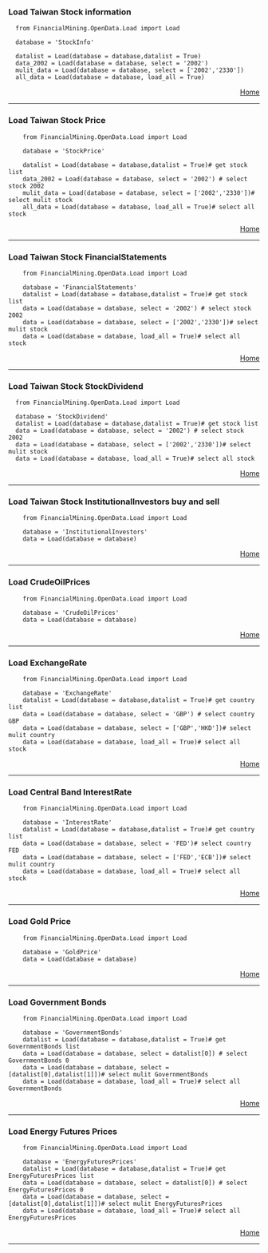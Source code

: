 
### Load Taiwan Stock information
      from FinancialMining.OpenData.Load import Load

      database = 'StockInfo'

      datalist = Load(database = database,datalist = True)
      data_2002 = Load(database = database, select = '2002')
      mulit_data = Load(database = database, select = ['2002','2330'])
      all_data = Load(database = database, load_all = True)
        
<html>
<p align="right">
  <a href = 'https://github.com/f496328mm/FinancialMining/tree/master/OpenData#load-example'> Home </a></p>
</html>   
      
-----------------------------------------------------------------
### Load Taiwan Stock Price
        from FinancialMining.OpenData.Load import Load

        database = 'StockPrice'

        datalist = Load(database = database,datalist = True)# get stock list
        data_2002 = Load(database = database, select = '2002') # select stock 2002
        mulit_data = Load(database = database, select = ['2002','2330'])# select mulit stock
        all_data = Load(database = database, load_all = True)# select all stock
        
<html>
<p align="right">
  <a href = 'https://github.com/f496328mm/FinancialMining/tree/master/OpenData#load-example'> Home </a></p>
</html>   

-----------------------------------------------------------------
### Load Taiwan Stock FinancialStatements
        from FinancialMining.OpenData.Load import Load

        database = 'FinancialStatements'
        datalist = Load(database = database,datalist = True)# get stock list
        data = Load(database = database, select = '2002') # select stock 2002
        data = Load(database = database, select = ['2002','2330'])# select mulit stock
        data = Load(database = database, load_all = True)# select all stock
        
<html>
<p align="right">
  <a href = 'https://github.com/f496328mm/FinancialMining/tree/master/OpenData#load-example'> Home </a></p>
</html>   
      
-----------------------------------------------------------------
### Load Taiwan Stock StockDividend

      from FinancialMining.OpenData.Load import Load

      database = 'StockDividend'
      datalist = Load(database = database,datalist = True)# get stock list
      data = Load(database = database, select = '2002') # select stock 2002
      data = Load(database = database, select = ['2002','2330'])# select mulit stock
      data = Load(database = database, load_all = True)# select all stock
        
<html>
<p align="right">
  <a href = 'https://github.com/f496328mm/FinancialMining/tree/master/OpenData#load-example'> Home </a></p>
</html>   
      
-----------------------------------------------------------------
### Load Taiwan Stock InstitutionalInvestors buy and sell
        from FinancialMining.OpenData.Load import Load

        database = 'InstitutionalInvestors'
        data = Load(database = database) 
        
<html>
<p align="right">
  <a href = 'https://github.com/f496328mm/FinancialMining/tree/master/OpenData#load-example'> Home </a></p>
</html>   
              
-----------------------------------------------------------------
### Load CrudeOilPrices
        from FinancialMining.OpenData.Load import Load

        database = 'CrudeOilPrices'
        data = Load(database = database)
        
<html>
<p align="right">
  <a href = 'https://github.com/f496328mm/FinancialMining/tree/master/OpenData#load-example'> Home </a></p>
</html>   
              
-----------------------------------------------------------------
### Load ExchangeRate
        from FinancialMining.OpenData.Load import Load

        database = 'ExchangeRate'
        datalist = Load(database = database,datalist = True)# get country list
        data = Load(database = database, select = 'GBP') # select country GBP
        data = Load(database = database, select = ['GBP','HKD'])# select mulit country
        data = Load(database = database, load_all = True)# select all stock
        
<html>
<p align="right">
  <a href = 'https://github.com/f496328mm/FinancialMining/tree/master/OpenData#load-example'> Home </a></p>
</html>   
              
-----------------------------------------------------------------
### Load Central Band InterestRate
        from FinancialMining.OpenData.Load import Load

        database = 'InterestRate'
        datalist = Load(database = database,datalist = True)# get country list
        data = Load(database = database, select = 'FED')# select country FED
        data = Load(database = database, select = ['FED','ECB'])# select mulit country
        data = Load(database = database, load_all = True)# select all stock
        
<html>
<p align="right">
  <a href = 'https://github.com/f496328mm/FinancialMining/tree/master/OpenData#load-example'> Home </a></p>
</html>   
              
-----------------------------------------------------------------
### Load Gold Price
        from FinancialMining.OpenData.Load import Load

        database = 'GoldPrice'
        data = Load(database = database)
        
<html>
<p align="right">
  <a href = 'https://github.com/f496328mm/FinancialMining/tree/master/OpenData#load-example'> Home </a></p>
</html>   

-----------------------------------------------------------------
### Load Government Bonds
        from FinancialMining.OpenData.Load import Load

        database = 'GovernmentBonds'
        datalist = Load(database = database,datalist = True)# get GovernmentBonds list
        data = Load(database = database, select = datalist[0]) # select GovernmentBonds 0
        data = Load(database = database, select = [datalist[0],datalist[1]])# select mulit GovernmentBonds
        data = Load(database = database, load_all = True)# select all GovernmentBonds
        
<html>
<p align="right">
  <a href = 'https://github.com/f496328mm/FinancialMining/tree/master/OpenData#load-example'> Home </a></p>
</html>    

-----------------------------------------------------------------
### Load Energy Futures Prices
        from FinancialMining.OpenData.Load import Load

        database = 'EnergyFuturesPrices'
        datalist = Load(database = database,datalist = True)# get EnergyFuturesPrices list
        data = Load(database = database, select = datalist[0]) # select EnergyFuturesPrices 0
        data = Load(database = database, select = [datalist[0],datalist[1]])# select mulit EnergyFuturesPrices
        data = Load(database = database, load_all = True)# select all EnergyFuturesPrices
        
<html>
<p align="right">
  <a href = 'https://github.com/f496328mm/FinancialMining/tree/master/OpenData#load-example'> Home </a></p>
</html>   
              
-----------------------------------------------------------------
